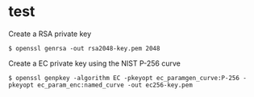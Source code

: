 # test

Create a RSA private key

```
$ openssl genrsa -out rsa2048-key.pem 2048
```

Create a EC private key using the NIST P-256 curve

```
$ openssl genpkey -algorithm EC -pkeyopt ec_paramgen_curve:P-256 -pkeyopt ec_param_enc:named_curve -out ec256-key.pem
```
